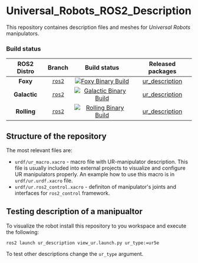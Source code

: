 # Universal_Robots_ROS2_Description

This repository containes description files and meshes for *Universal Robots* manipulators.

### Build status

ROS2 Distro | Branch | Build status | Released packages
:---------: | :----: | :----------: | :---------------:
**Foxy** | [`ros2`](https://github.com/UniversalRobots/Universal_Robots_ROS2_Description/tree/ros2) | [![Foxy Binary Build](https://github.com/UniversalRobots/Universal_Robots_ROS2_Description/actions/workflows/binary-build.yml/badge.svg?branch=ros2)](https://github.com/UniversalRobots/Universal_Robots_ROS2_Description/actions/workflows/binary-build.yml?branch=ros2) <br /> | [ur_description](https://index.ros.org/p/ur_description/#foxy)
**Galactic** | [`ros2`](https://github.com/UniversalRobots/Universal_Robots_ROS2_Description/tree/ros2) | [![Galactic Binary Build](https://github.com/UniversalRobots/Universal_Robots_ROS2_Description/actions/workflows/binary-build.yml/badge.svg?branch=ros2)](https://github.com/UniversalRobots/Universal_Robots_ROS2_Description/actions/workflows/binary-build.yml?branch=ros2) <br /> | [ur_description](https://index.ros.org/p/ur_description/#galactic)
**Rolling** | [`ros2`](https://github.com/UniversalRobots/Universal_Robots_ROS2_Description/tree/ros2) | [![Rolling Binary Build](https://github.com/UniversalRobots/Universal_Robots_ROS2_Description/actions/workflows/binary-build.yml/badge.svg?branch=ros2)](https://github.com/UniversalRobots/Universal_Robots_ROS2_Description/actions/workflows/binary-build.yml?branch=ros2) <br /> | [ur_description](https://index.ros.org/p/ur_description/#rolling)


## Structure of the repository

The most relevant files are:
  - `urdf/ur_macro.xacro` - macro file with UR-manipulator description. This file is usually included into external projects to visualize and configure UR manipulators properly. An example how to use this macro is in `urdf/ur.urdf.xacro` file.
  - `urdf/ur.ros2_control.xacro` - definiton of manipulator's joints and interfaces for `ros2_control` framework.
    
## Testing description of a manipualtor
 
To visualize the robot install this repository to you workspace and execute the following:
```
ros2 launch ur_description view_ur.launch.py ur_type:=ur5e
```

To test other descriptions change the `ur_type` argument.
